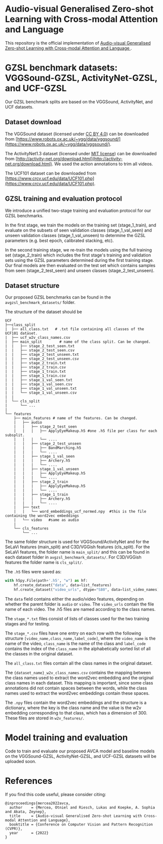 # Audio-visual Generalised Zero-shot Learning with Cross-modal Attention and Language

This repository is the official implementation of [Audio-visual Generalised Zero-shot Learning with Cross-modal Attention and Language
](https://arxiv.org/abs/2203.03598).



# GZSL benchmark datasets: VGGSound-GZSL, ActivityNet-GZSL, and UCF-GZSL
Our GZSL benchmark splits are based on the VGGSound, ActivityNet, and UCF datasets.

## Dataset download
The VGGSound dataset (licensed under [CC BY 4.0](https://github.com/hche11/VGGSound/blob/master/LICENCE.txt)) can be downloaded from [https://www.robots.ox.ac.uk/~vgg/data/vggsound/](https://www.robots.ox.ac.uk/~vgg/data/vggsound/).

The ActivityNet1.3 dataset (licensed under [MIT license](https://github.com/activitynet/ActivityNet/blob/master/LICENSE)) can be downloaded from [http://activity-net.org/download.html](http://activity-net.org/download.html). We used the action annotations to trim all videos.

The UCF101 dataset can be downloaded from [https://www.crcv.ucf.edu/data/UCF101.php](https://www.crcv.ucf.edu/data/UCF101.php).

## GZSL training and evaluation protocol
We introduce a unified two-stage training and evaluation protocol for our GZSL benchmarks.

In the first stage, we train the models on the training set (stage_1_train), and evaluate on the subsets of seen validation classes (stage_1_val_seen) and unseen validation classes (stage_1_val_unseen) to determine the GZSL parameters (e.g. best epoch, calibrated stacking, etc).

In the second training stage, we re-train the models using the full training set (stage_2_train) which includes the first stage's training and validation sets using the GZSL parameters determined during the first training stage. Our final models are then evaluated on the test set which contains samples from seen (stage_2_test_seen) and unseen classes (stage_2_test_unseen). 


## Dataset structure
Our proposed GZSL benchmarks can be found in the ```avgzsl_benchmark_datasets/``` folder.

The structure of the dataset should be 
```
UCF                
├──class_split
|  ├── all_class.txt   # .txt file containing all classes of the UCF101 dataset.
|  ├── ucf_w2v_class_names.csv 
|  ├── main_split        # name of the class split. Can be changed.
|  |   ├── stage_2_test_seen.txt
|  |   ├── stage_2_test_seen.csv
|  |   ├── stage_2_test_unseen.txt
|  |   ├── stage_2_test_unseen.csv
|  |   ├── stage_2_train.txt
|  |   ├── stage_2_train.csv
|  |   ├── stage_1_train.txt
|  |   ├── stage_1_train.csv
|  |   ├── stage_1_val_seen.txt
|  |   ├── stage_1_val_seen.csv
|  |   ├── stage_1_val_unseen.txt
|  |   └── stage_1_val_unseen.csv
|  |
|  └── cls_split
|      └── ...
|             
└── features
    ├── main_features # name of the features. Can be changed.
    |   ├── audio
    |   |   ├── stage_2_test_seen
    |   |   |   ├── ApplyEyeMakeup.h5 #one .h5 file per class for each subsplit.
    |   |   |   └── .... 
    |   |   ├── stage_2_test_unseen
    |   |   |   ├── BandMarching.h5
    |   |   |   └── ....
    |   |   ├── stage_1_val_seen
    |   |   |   ├── Archery.h5
    |   |   |   └── ....
    |   |   ├── stage_1_val_unseen
    |   |   |   ├── ApplyEyeMakeup.h5
    |   |   |   └── ....
    |   |   ├── stage_2_train
    |   |   |   ├── ApplyEyeMakeup.h5
    |   |   |   └── ....
    |   |   ├── stage_1_train
    |   |   |   ├── Archery.h5
    |   |   |   └── ....
    |   ├── text
    |   |   └── word_embeddings_ucf_normed.npy  #this is the file containing the word2vec embeddings
    |   └── video   #same as audio
    |
    └── cls_features
        └── ...
```

The same folder structure is used for VGGSound/ActivityNet and for the SeLaVi features (main_split) and C3D/VGGish features (cls_split). For the SeLaVi features, the folder name is ```main_split/``` and this can be found in each dataset folder in ```avgzsl_benchmark_datasets/```. For C3D/VGGish features the folder name is ```cls_split/```.

The ```.h5``` files were saved as:    

```python
with h5py.File(path+'.h5', "w") as hf:
    hf.create_dataset("data", data=list_features)
    hf.create_dataset("video_urls", dtype="S80", data=list_video_names)
```

The ```data``` field contains either the audio/video features, depending on whether the parent folder is ```audio``` or ```video```. The ```video_urls``` contain the file name of each video. The .h5 files are named according to the class names.

The ```stage_*.txt``` files consist of lists of classes used for the two training stages and for testing.

The ```stage_*.csv``` files have one entry on each row with the following structure ```[video_name,class_name,label_code]```, where the ```video_name```  is the name of the video, ```class_name``` is the name of the class and ```label_code``` contains the index of the ```class_name``` in the alphabetically sorted list of all the classes in the original dataset.

The ```all_class.txt``` files contain all the class names in the original dataset.

The ```{dataset_name}_w2v_class_names.csv``` contains the mapping between the class names used to extract the word2vec embedding and the original class names in each dataset. This mapping is important, since some class annotations did not contain spaces between the words, while the class names used to extract the word2vec embeddings contain these spaces.

The ```.npy``` files contain the word2vec embeddings and the structure is a dictionary, where the key is the class name and the value is the w2v embedding corresponding to that class, which has a dimension of 300. These files are stored in ```w2v_features/```.




# Model training and evaluation
Code to train and evaluate our proposed AVCA model and baseline models on the VGGSound-GZSL, ActivityNet-GZSL, and UCF-GZSL datasets will be uploaded soon.


# References

If you find this code useful, please consider citing:

```
@inproceedings{mercea2022avca,
  author    = {Mercea, Otniel and Riesch, Lukas and Koepke, A. Sophia and Akata, Zeynep},
  title     = {Audio-visual Generalised Zero-shot Learning with Cross-modal Attention and Language},
  booktitle = {Conference on Computer Vision and Pattern Recognition (CVPR)},
  year      = {2022}
}
```
